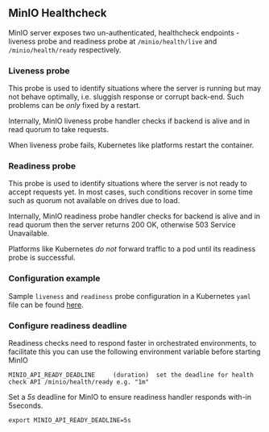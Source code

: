 ## MinIO Healthcheck

MinIO server exposes two un-authenticated, healthcheck endpoints - liveness probe and readiness probe at `/minio/health/live` and `/minio/health/ready` respectively.

### Liveness probe

This probe is used to identify situations where the server is running but may not behave optimally, i.e. sluggish response or corrupt back-end. Such problems can be *only* fixed by a restart.

Internally, MinIO liveness probe handler checks if backend is alive and in read quorum to take requests.

When liveness probe fails, Kubernetes like platforms restart the container.

### Readiness probe

This probe is used to identify situations where the server is not ready to accept requests yet. In most cases, such conditions recover in some time such as quorum not available on drives due to load.

Internally, MinIO readiness probe handler checks for backend is alive and in read quorum then the server returns 200 OK, otherwise 503 Service Unavailable.

Platforms like Kubernetes *do not* forward traffic to a pod until its readiness probe is successful.

### Configuration example

Sample `liveness` and `readiness` probe configuration in a Kubernetes `yaml` file can be found [here](https://github.com/minio/minio/blob/master/docs/orchestration/kubernetes/minio-standalone-deployment.yaml).

### Configure readiness deadline
Readiness checks need to respond faster in orchestrated environments, to facilitate this you can use the following environment variable before starting MinIO

```
MINIO_API_READY_DEADLINE     (duration)  set the deadline for health check API /minio/health/ready e.g. "1m"
```

Set a *5s* deadline for MinIO to ensure readiness handler responds with-in 5seconds.
```
export MINIO_API_READY_DEADLINE=5s
```

